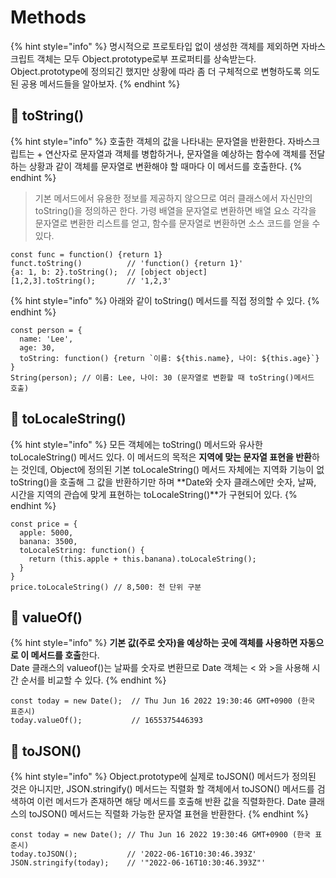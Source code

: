 # Methods

{% hint style="info" %}
명시적으로 프로토타입 없이 생성한 객체를 제외하면 자바스크립트 객체는 모두 Object.prototype로부 프로퍼티를 상속받는다. Object.prototype에 정의되긴 했지만 상황에 따라 좀 더 구체적으로 변형하도록 의도된 공용 메서드들을 알아보자.
{% endhint %}

## 🐇 toString()

{% hint style="info" %}
호출한 객체의 값을 나타내는 문자열을 반환한다. 자바스크립트는 + 연산자로 문자열과 객체를 병합하거나, 문자열을 예상하는 함수에 객체를 전달하는 상황과 같이 객체를 문자열로 변환해야 할 때마다 이 메서드를 호출한다.
{% endhint %}

> 기본 메서드에서 유용한 정보를 제공하지 않으므로 여러 클래스에서 자신만의 toString()을 정의하곤 한다. 가령 배열을 문자열로 변환하면 배열 요소 각각을 문자열로 변환한 리스트를 얻고, 함수를 문자열로 변환하면 소스 코드를 얻을 수 있다.

```
const func = function() {return 1}
funct.toString()          // 'function() {return 1}'
{a: 1, b: 2}.toString();  // [object object]
[1,2,3].toString();       // '1,2,3'
```

{% hint style="info" %}
&#x20;아래와 같이 toString() 메서드를 직접 정의할 수 있다.
{% endhint %}

```
const person = {
  name: 'Lee',
  age: 30,
  toString: function() {return `이름: ${this.name}, 나이: ${this.age}`}
}
String(person); // 이름: Lee, 나이: 30 (문자열로 변환할 때 toString()메서드 호출)
```

## 🐇 toLocaleString()

{% hint style="info" %}
모든 객체에는 toString() 메서드와 유사한 toLocaleString() 메서드 있다. 이 메서드의 목적은 **지역에 맞는 문자열 표현을 반환**하는 것인데, Object에 정의된 기본 toLocaleString() 메서드 자체에는 지역화 기능이 없 toString()을 호출해 그 값을 반환하기만 하며 **Date와 숫자 클래스에만 숫자, 날짜, 시간을 지역의 관습에 맞게 표현하는 toLocaleString()**가 구현되어 있다.
{% endhint %}

```
const price = {
  apple: 5000,
  banana: 3500,
  toLocaleString: function() {
    return (this.apple + this.banana).toLocaleString();
  }
}
price.toLocaleString() // 8,500: 천 단위 구분
```

## 🐇 valueOf()

{% hint style="info" %}
**기본 값(주로 숫자)을 예상하는 곳에 객체를 사용하면 자동으로 이 메서드를 호출**한다.\
Date 클래스의 valueof()는 날짜를 숫자로 변환므로 Date 객체는 < 와 >을 사용해 시간 순서를 비교할 수 있다.&#x20;
{% endhint %}

```
const today = new Date();  // Thu Jun 16 2022 19:30:46 GMT+0900 (한국 표준시)
today.valueOf();           // 1655375446393
```

## 🐇 toJSON()

{% hint style="info" %}
Object.prototype에 실제로 toJSON() 메서드가 정의된 것은 아니지만, JSON.stringify() 메서드는 직렬화 할 객체에서 toJSON() 메서드를 검색하여 이런 메서드가 존재하면 해당 메서드를 호출해 반환 값을 직렬화한다. Date 클래스의 toJSON() 메서드는 직렬화 가능한 문자열 표현을 반환한다.
{% endhint %}

```
const today = new Date(); // Thu Jun 16 2022 19:30:46 GMT+0900 (한국 표준시)
today.toJSON();           // '2022-06-16T10:30:46.393Z'
JSON.stringify(today);    // '"2022-06-16T10:30:46.393Z"'
```
